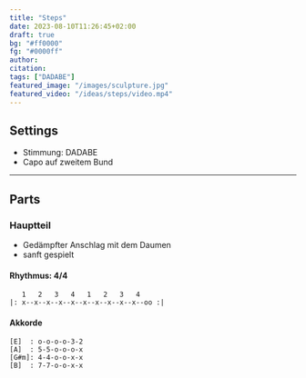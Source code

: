 ```yaml
---
title: "Steps"
date: 2023-08-10T11:26:45+02:00
draft: true
bg: "#ff0000"
fg: "#0000ff"
author: 
citation:
tags: ["DADABE"]
featured_image: "/images/sculpture.jpg"
featured_video: "/ideas/steps/video.mp4"
---
```


## Settings
- Stimmung: DADABE
- Capo auf zweitem Bund

---

## Parts

### Hauptteil
- Gedämpfter Anschlag mit dem Daumen
- sanft gespielt

#### Rhythmus: 4/4

```
   1   2   3   4   1   2   3   4     
|: x--x--x--x--x--x--x--x--x--x--oo :|
```

#### Akkorde

```
[E]  : o-o-o-o-3-2
[A]  : 5-5-o-o-o-x
[G#m]: 4-4-o-o-x-x
[B]  : 7-7-o-o-x-x
```
